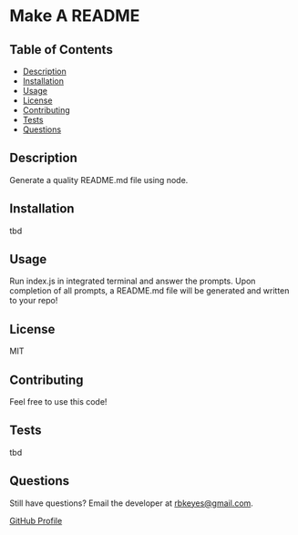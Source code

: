 # Make A README


## Table of Contents
- [Description](#description)
- [Installation](#installation)
- [Usage](#usage)
- [License](#license)
- [Contributing](#contributing)
- [Tests](#tests)
- [Questions](#questions)


## Description
Generate a quality README.md file using node. 


## Installation
tbd


## Usage
Run index.js in integrated terminal and answer the prompts. Upon completion of all prompts, a README.md file will be generated and written to your repo!


## License
MIT


## Contributing
Feel free to use this code!


## Tests
tbd


## Questions
Still have questions? Email the developer at rbkeyes@gmail.com.

[GitHub Profile](https://github.com/rbkeyes)
